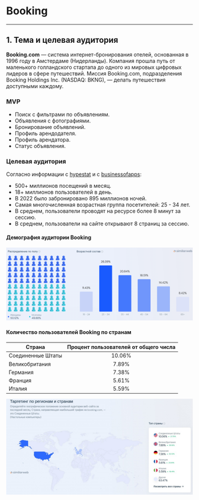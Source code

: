 # Booking

---

## 1. Тема и целевая аудитория

**Booking.com** — система интернет-бронирования отелей, основанная в 1996 году в Амстердаме (Нидерланды).
Компания прошла путь от маленького голландского стартапа до одного из мировых цифровых лидеров в сфере путешествий. Миссия Booking.com, подразделения Booking Holdings Inc. (NASDAQ: BKNG), — делать путешествия доступными каждому.


### MVP

- Поиск с фильтрами по объявлениям.
- Объявления с фотографиями.
- Бронирование объявлений.
- Профиль арендодателя.
- Профиль арендатора.
- Статус объявления.


### Целевая аудитория

Согласно информации с [hypestat](https://hypestat.com/info/booking.com) и с [businessofapps](https://www.businessofapps.com/data/booking-statistics/):

- 500+ миллионов посещений в месяц.
- 18+ миллионов пользователей в день.
- В 2022 было забронировано 895 миллионов ночей.
- Самая многочисленная возрастная группа посетителей: 25 - 34 лет.
- В среднем, пользователи проводят на ресурсе более 8 минут за сессию.
- В среднем, пользователи на сайте открывают 8 страниц за сессию.

#### Демография аудитории Booking

![Демография аудитории Booking](images/image.png)

#### Количество пользователей Booking по странам

| Страна            | Процент пользователей от общего числа |
|-------------------|:-------------------------------------:|
| Соединенные Штаты |                 10.06%                 |
| Великобритания    |                 7.89%                  |
| Германия          |                 7.38%                  |
| Франция           |                 5.61%                  |
| Италия            |                 5.59%                  |

![Количество пользователей Booking по странам](images/booking-users.jpg)
